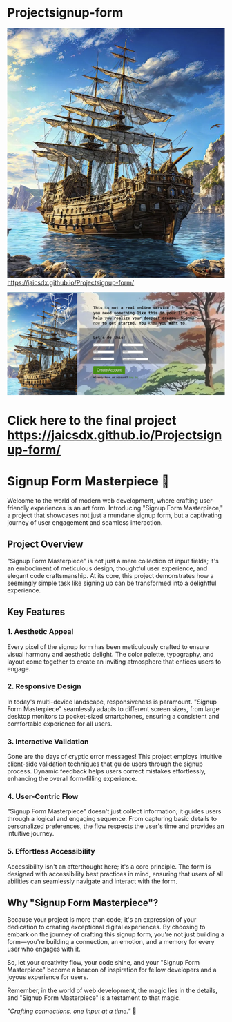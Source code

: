 # Projectsignup-form

![Getting Started](./assets/Screenshot%202023-08-18%20at%205.11.33%20PM.png)
https://jaicsdx.github.io/Projectsignup-form/

![Getting Started](./assets/Screenshot%202023-08-18%20at%208.55.30%20PM.png)
# Click here to the final project https://jaicsdx.github.io/Projectsignup-form/
# Signup Form Masterpiece 🌟

Welcome to the world of modern web development, where crafting user-friendly experiences is an art form. Introducing "Signup Form Masterpiece," a project that showcases not just a mundane signup form, but a captivating journey of user engagement and seamless interaction.

## Project Overview

"Signup Form Masterpiece" is not just a mere collection of input fields; it's an embodiment of meticulous design, thoughtful user experience, and elegant code craftsmanship. At its core, this project demonstrates how a seemingly simple task like signing up can be transformed into a delightful experience.

## Key Features

### 1. **Aesthetic Appeal**

Every pixel of the signup form has been meticulously crafted to ensure visual harmony and aesthetic delight. The color palette, typography, and layout come together to create an inviting atmosphere that entices users to engage.

### 2. **Responsive Design**

In today's multi-device landscape, responsiveness is paramount. "Signup Form Masterpiece" seamlessly adapts to different screen sizes, from large desktop monitors to pocket-sized smartphones, ensuring a consistent and comfortable experience for all users.

### 3. **Interactive Validation**

Gone are the days of cryptic error messages! This project employs intuitive client-side validation techniques that guide users through the signup process. Dynamic feedback helps users correct mistakes effortlessly, enhancing the overall form-filling experience.



### 4. **User-Centric Flow**

"Signup Form Masterpiece" doesn't just collect information; it guides users through a logical and engaging sequence. From capturing basic details to personalized preferences, the flow respects the user's time and provides an intuitive journey.

### 5. **Effortless Accessibility**

Accessibility isn't an afterthought here; it's a core principle. The form is designed with accessibility best practices in mind, ensuring that users of all abilities can seamlessly navigate and interact with the form.

## Why "Signup Form Masterpiece"?

Because your project is more than code; it's an expression of your dedication to creating exceptional digital experiences. By choosing to embark on the journey of crafting this signup form, you're not just building a form—you're building a connection, an emotion, and a memory for every user who engages with it.

So, let your creativity flow, your code shine, and your "Signup Form Masterpiece" become a beacon of inspiration for fellow developers and a joyous experience for users.

Remember, in the world of web development, the magic lies in the details, and "Signup Form Masterpiece" is a testament to that magic.

_"Crafting connections, one input at a time."_ 🚀




